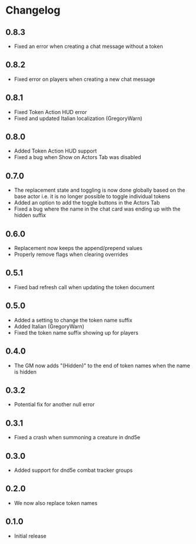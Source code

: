 # Changelog

## 0.8.3

* Fixed an error when creating a chat message without a token

## 0.8.2

* Fixed error on players when creating a new chat message

## 0.8.1

* Fixed Token Action HUD error
* Fixed and updated Italian localization (GregoryWarn)

## 0.8.0

* Added Token Action HUD support
* Fixed a bug when Show on Actors Tab was disabled

## 0.7.0

* The replacement state and toggling is now done globally based on the base actor i.e. it is no longer possible to toggle individual tokens
* Added an option to add the toggle buttons in the Actors Tab
* Fixed a bug where the name in the chat card was ending up with the hidden suffix

## 0.6.0

* Replacement now keeps the append/prepend values
* Properly remove flags when clearing overrides

## 0.5.1

* Fixed bad refresh call when updating the token document

## 0.5.0

* Added a setting to change the token name suffix
* Added Italian (GregoryWarn)
* Fixed the token name suffix showing up for players

## 0.4.0

* The GM now adds "(Hidden)" to the end of token names when the name is hidden

## 0.3.2

* Potential fix for another null error

## 0.3.1

* Fixed a crash when summoning a creature in dnd5e

## 0.3.0

* Added support for dnd5e combat tracker groups

## 0.2.0

* We now also replace token names

## 0.1.0

* Initial release
